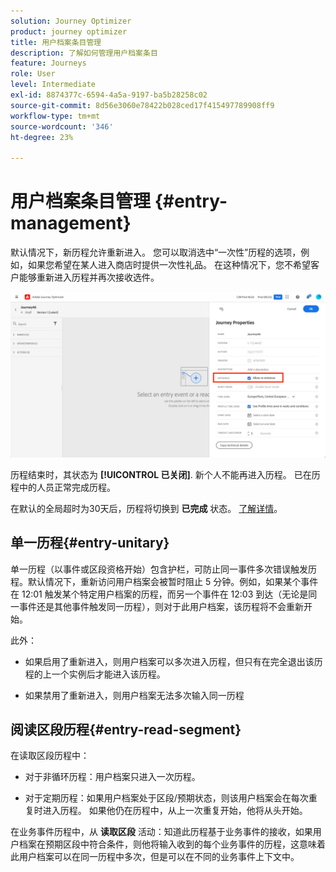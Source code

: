 ```yaml
---
solution: Journey Optimizer
product: journey optimizer
title: 用户档案条目管理
description: 了解如何管理用户档案条目
feature: Journeys
role: User
level: Intermediate
exl-id: 8874377c-6594-4a5a-9197-ba5b28258c02
source-git-commit: 8d56e3060e78422b028ced17f415497789908ff9
workflow-type: tm+mt
source-wordcount: '346'
ht-degree: 23%

---
```


# 用户档案条目管理 {#entry-management}

默认情况下，新历程允许重新进入。 您可以取消选中“一次性”历程的选项，例如，如果您希望在某人进入商店时提供一次性礼品。 在这种情况下，您不希望客户能够重新进入历程并再次接收选件。

![](assets/journey-re-entrance.png)

历程结束时，其状态为 **[!UICONTROL 已关闭]**. 新个人不能再进入历程。 已在历程中的人员正常完成历程。

在默认的全局超时为30天后，历程将切换到 **已完成** 状态。  [了解详情](journey-gs.md#global_timeout)。


## 单一历程{#entry-unitary}

单一历程（以事件或区段资格开始）包含护栏，可防止同一事件多次错误触发历程。默认情况下，重新访问用户档案会被暂时阻止 5 分钟。例如，如果某个事件在 12:01 触发某个特定用户档案的历程，而另一个事件在 12:03 到达（无论是同一事件还是其他事件触发同一历程），则对于此用户档案，该历程将不会重新开始。

此外：

* 如果启用了重新进入，则用户档案可以多次进入历程，但只有在完全退出该历程的上一个实例后才能进入该历程。

* 如果禁用了重新进入，则用户档案无法多次输入同一历程

## 阅读区段历程{#entry-read-segment}

在读取区段历程中：

* 对于非循环历程：用户档案只进入一次历程。

* 对于定期历程：如果用户档案处于区段/预期状态，则该用户档案会在每次重复时进入历程。 如果他仍在历程中，从上一次重复开始，他将从头开始。

在业务事件历程中，从 **读取区段** 活动：知道此历程基于业务事件的接收，如果用户档案在预期区段中符合条件，则他将输入收到的每个业务事件的历程，这意味着此用户档案可以在同一历程中多次，但是可以在不同的业务事件上下文中。
